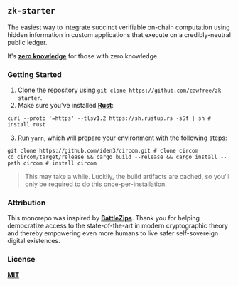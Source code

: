 ## `zk-starter`

The easiest way to integrate succinct verifiable on-chain computation using hidden information in custom applications that execute on a credibly-neutral public ledger.

It's [__zero knowledge__](https://en.wikipedia.org/wiki/Zero-knowledge_proof) for those with zero knowledge.

### Getting Started

1. Clone the repository using `git clone https://github.com/cawfree/zk-starter`.
2. Make sure you've installed [__Rust__](https://www.rust-lang.org/):

```shell
curl --proto '=https' --tlsv1.2 https://sh.rustup.rs -sSf | sh # install rust
```
3. Run `yarn`, which will prepare your environment with the following steps:
 
```shell
git clone https://github.com/iden3/circom.git # clone circom
cd circom/target/release && cargo build --release && cargo install --path circom # install circom
```

> This may take a while. Luckily, the build artifacts are cached, so you'll only be required to do this once-per-installation.

### Attribution

This monorepo was inspired by [__BattleZips__](https://twitter.com/Battlezips). Thank you for helping democratize access to the state-of-the-art in modern cryptographic theory and thereby empowering even more humans to live safer self-sovereign digital existences.

### License
[__MIT__](./LICENSE)
